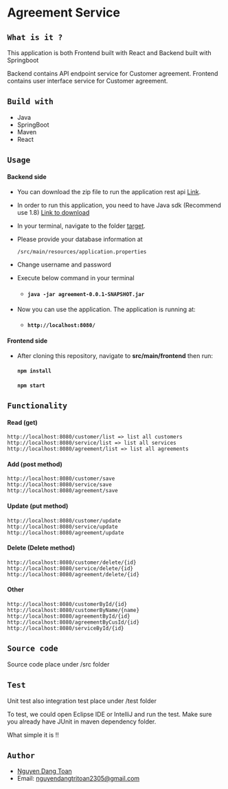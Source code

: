 # **Agreement Service**

## `What is it ?`

   This application is both Frontend built with React and Backend built with Springboot 
   
   Backend contains API endpoint service for Customer agreement.
   Frontend contains user interface service for Customer agreement.

## `Build with`

* Java
* SpringBoot
* Maven
* React

## `Usage`
#### Backend side
*   You can download the zip file to run the application rest api [Link](https://drive.google.com/drive/folders/1yon4KaTzI1KiMijN6gSLIs9EVayaxjfU?usp=sharing).
*   In order to run this application, you need to have Java sdk (Recommend use 1.8) [Link to download](https://www.oracle.com/java/technologies/javase/javase-jdk8-downloads.html)
*   In your terminal, navigate to the folder [target](target).
*   Please provide your database information at 

        /src/main/resources/application.properties
*   Change username and password
*   Execute below command in your terminal
    * #### `java -jar agreement-0.0.1-SNAPSHOT.jar`

*   Now you can use the application. The application is running at:
    * #### `http://localhost:8080/`
#### Frontend side
*   After cloning this repository, navigate to **src/main/frontend** then run:
    
    #### `npm install`
    
    #### `npm start`     
      
## `Functionality`
#### Read (get)

    http://localhost:8080/customer/list => list all customers  
    http://localhost:8080/service/list => list all services   
    http://localhost:8080/agreement/list => list all agreements
    
#### Add (post method)

    http://localhost:8080/customer/save
    http://localhost:8080/service/save
    http://localhost:8080/agreement/save
    
#### Update (put method)

    http://localhost:8080/customer/update
    http://localhost:8080/service/update
    http://localhost:8080/agreement/update
    
#### Delete (Delete method)

    http://localhost:8080/customer/delete/{id}    
    http://localhost:8080/service/delete/{id}   
    http://localhost:8080/agreement/delete/{id}
    
#### Other
    http://localhost:8080/customerById/{id}   
    http://localhost:8080/customerByName/{name}    
    http://localhost:8080/agreementById/{id}   
    http://localhost:8080/agreementByCusId/{id}
    http://localhost:8080/serviceById/{id}
    

## `Source code`

 Source code place under /src folder

## `Test`

 Unit test also integration test place under /test folder
 
 To test, we could open Eclipse IDE or IntelliJ and run the test. Make sure you already have JUnit in maven dependency folder. 
  
 What simple it is !!

## `Author`
   * [Nguyen Dang Toan](https://www.linkedin.com/in/nguyendangtoan/)
   * Email: [nguyendangtritoan2305@gmail.com]()

